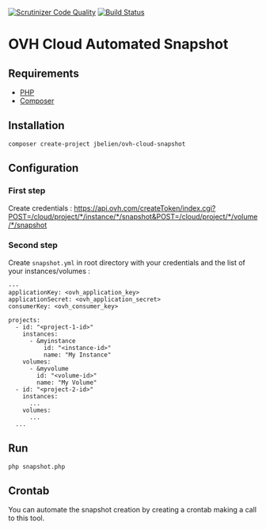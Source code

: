 [![Scrutinizer Code Quality](https://scrutinizer-ci.com/g/jbelien/OVH-Cloud-Snapshot/badges/quality-score.png?b=master)](https://scrutinizer-ci.com/g/jbelien/OVH-Cloud-Snapshot/?branch=master)
[![Build Status](https://scrutinizer-ci.com/g/jbelien/OVH-Cloud-Snapshot/badges/build.png?b=master)](https://scrutinizer-ci.com/g/jbelien/OVH-Cloud-Snapshot/build-status/master)

# OVH Cloud Automated Snapshot

## Requirements

* [PHP](https://www.php.net/)
* [Composer](https://getcomposer.org/)

## Installation

```
composer create-project jbelien/ovh-cloud-snapshot
```

## Configuration

### First step

Create credentials :
https://api.ovh.com/createToken/index.cgi?POST=/cloud/project/*/instance/*/snapshot&POST=/cloud/project/*/volume/*/snapshot

### Second step

Create `snapshot.yml` in root directory with your credentials and the list of your instances/volumes :

```
---
applicationKey: <ovh_application_key>
applicationSecret: <ovh_application_secret>
consumerKey: <ovh_consumer_key>

projects:
  - id: "<project-1-id>"
    instances:
      - &myinstance
          id: "<instance-id>"
          name: "My Instance"
    volumes:
      - &myvolume
        id: "<volume-id>"
        name: "My Volume"
  - id: "<project-2-id>"
    instances:
      ...
    volumes:
      ...
  ...
```

## Run

`php snapshot.php`

## Crontab

You can automate the snapshot creation by creating a crontab making a call to this tool.
